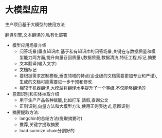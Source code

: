 #  大模型应用

生产项目基于大模型的使用方法

翻译引擎,文本翻译的,私有化部署

- 模型应用场景介绍
  - 问答场景(垂直知识库,基于私有知识库的问答场景,关键在与数据质量和模型能力两方面,提升向量召回质量),数据质量,数据清洗,特征工程,标记,摘要
  - 文本翻译(输入文字)
  - 文档标记
  - 要根据需求定制模板,垂直领域的特点(企业级的文档需要更加专业和严谨),生成的文档可能需要进一步干预和修改.
  - 相较于机器翻译,大模型将翻译水平提升了一个等级,不仅能够翻译的
- 意图识别和实体抽取介绍
  - 用于生产产品各种赋能,比如打车,请假,查询公文
  - 正则识别,向量方法和大模型方法,使用正则表达式,意图识别
- 摘要提取方法:
  - langchin的总结方法(提取摘要时)
  - 推荐,关键字提取摘要
  - load.sumrize.chain分割好的